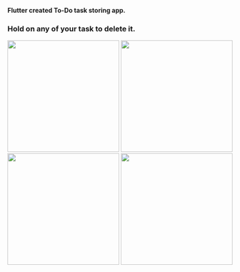**Flutter created To-Do task storing app.**
### Hold on any of your task to delete it.

<img src="https://user-images.githubusercontent.com/66727050/151581472-04d788ad-c5e1-4fb4-90f0-2a602dec2405.png" width="250">
<img src="https://user-images.githubusercontent.com/66727050/151581588-0017d9c0-3a74-48a7-83e2-816779c0a3cd.png" width="250">
<img src="https://user-images.githubusercontent.com/66727050/151581541-6629dbec-e852-41a1-88ef-06af61c45c7e.png" width="250">
<img src="https://user-images.githubusercontent.com/66727050/151581614-6cde0015-5e1b-4dfe-9299-8ece787522ec.png" width="250">
